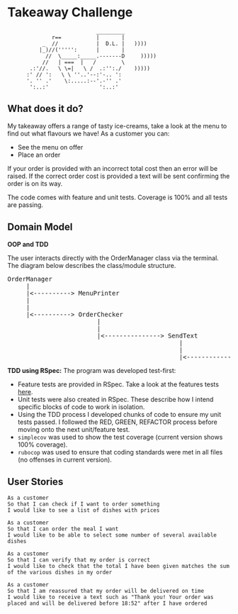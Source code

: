 Takeaway Challenge
==================
```
                            _________
              r==           |       |
           _  //            |  D.L. |   ))))
          |_)//(''''':      |       |
            //  \_____:_____.-------D     )))))
           //   | ===  |   /        \
       .:'//.   \ \=|   \ /  .:'':./    )))))
      :' // ':   \ \ ''..'--:'-.. ':
      '. '' .'    \:.....:--'.-'' .'
       ':..:'                ':..:'

 ```


What does it do?
-------

My takeaway offers a range of tasty ice-creams, take a look at the menu to find out what flavours we have! As a customer you can:
- See the menu on offer
- Place an order

If your order is provided with an incorrect total cost then an error will be raised. If the correct order cost is provided a text will be sent confirming the order is on its way.

The code comes with feature and unit tests. Coverage is 100% and all tests are passing.


Domain Model
--------

**OOP and TDD**

The user interacts directly with the OrderManager class via the terminal. The diagram below describes the class/module structure.

<pre>
OrderManager  
     |  
     |<----------> MenuPrinter  
     |  
     |
     |<----------> OrderChecker
                        |
                        |
                        |<---------------> SendText
                                              |
                                              |
                                              |<--------------> DeliveryTime
</pre>   

**TDD using RSpec:**
The program was developed test-first:
- Feature tests are provided in RSpec. Take a look at the features tests [here](specs/features/user_stories_spec.rb).
- Unit tests were also created in RSpec. These describe how I intend specific blocks of code to work in isolation. 
- Using the TDD process I developed chunks of code to ensure my unit tests passed. I followed the RED, GREEN, REFACTOR process before moving onto the next unit/feature test.
- `simplecov` was used to show the test coverage (current version shows 100% coverage).
- `rubocop` was used to ensure that coding standards were met in all files (no offenses in current version).




User Stories
-----

```
As a customer
So that I can check if I want to order something
I would like to see a list of dishes with prices

As a customer
So that I can order the meal I want
I would like to be able to select some number of several available dishes

As a customer
So that I can verify that my order is correct
I would like to check that the total I have been given matches the sum of the various dishes in my order

As a customer
So that I am reassured that my order will be delivered on time
I would like to receive a text such as "Thank you! Your order was placed and will be delivered before 18:52" after I have ordered
```
